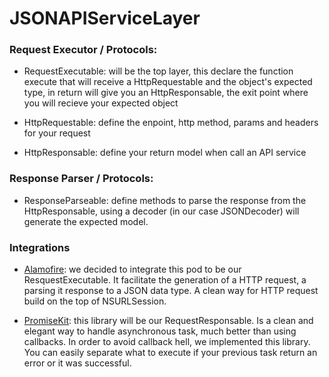 # JSONAPIServiceLayer

### Request Executor / Protocols:
  - RequestExecutable: will be the top layer, this declare the function execute
  that will receive a HttpRequestable and the object's expected type, in return
  will give you an HttpResponsable, the exit point where you will
  recieve your expected object

  - HttpRequestable: define the enpoint, http method, params and headers for
  your request

  - HttpResponsable: define your return model when call an API service

### Response Parser / Protocols:
  - ResponseParseable: define methods to parse the response from the
  HttpResponsable, using a decoder (in our case JSONDecoder) will generate
  the expected model.

### Integrations
  - [Alamofire](https://github.com/Alamofire/Alamofire):
  we decided to integrate this pod to be our ResquestExecutable.
  It facilitate the generation of a HTTP request, a parsing it response to a
  JSON data type.  A clean way for HTTP request build on the top of
  NSURLSession.

  - [PromiseKit](https://github.com/mxcl/PromiseKit):
  this library will be our RequestResponsable.
  Is a clean and elegant way to handle asynchronous task, much
  better than using callbacks.  In order to avoid callback hell, we
  implemented this library.  You can easily separate what to execute if your
  previous task return an error or it was successful.  
